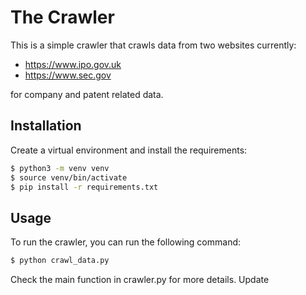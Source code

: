 
# The Crawler 

This is a simple crawler that crawls data from two websites currently:

- https://www.ipo.gov.uk
- https://www.sec.gov

for company and patent related data.

## Installation

Create a virtual environment and install the requirements:
```bash 
$ python3 -m venv venv
$ source venv/bin/activate
$ pip install -r requirements.txt
```

## Usage

To run the crawler, you can run the following command:

```bash
$ python crawl_data.py
```
Check the main function in crawler.py for more details.
Update  

